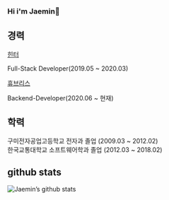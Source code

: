 ### Hi i'm Jaemin👋


**경력**
------
[힌터](https://frogworld.co.kr/)

Full-Stack Developer(2019.05 ~ 2020.03)

[휴브리스](http://dorbom.com/main.html?undefined)

Backend-Developer(2020.06 ~ 현재)



**학력**
------
구미전자공업고등학교 전자과 졸업 (2009.03 ~ 2012.02)  
한국교통대학교 소프트웨어학과 졸업 (2012.03 ~ 2018.02)



**github stats**
------
![Jaemin’s github stats](https://github-readme-stats.vercel.app/api?username=jaemin-hwang&show_icons=true&theme=radical&count_private=true)




